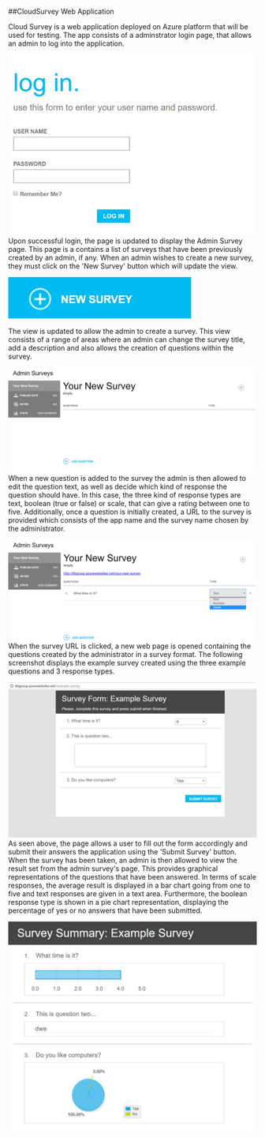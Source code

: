 ##CloudSurvey Web Application

Cloud Survey is a web application deployed on Azure platform that will be used for testing. The app consists of a adminstrator login page, that allows an admin to log into the application.

![Admin Login Page. \label{Admin Login}](04_assets/AdminLogin.jpg)
Upon successful login, the page is updated to display the Admin Survey page. This page is a contains a list of surveys that have been previously created by an admin, if any. When an admin wishes to create a new survey, they must click on the 'New Survey' button which will update the view.

![New Survey Button. \label{New Survey}](04_assets/NewSurvey.jpg)

The view is updated to allow the admin to create a survey. This view consists of a range of areas where an admin can change the survey title, add a description and also allows the creation of questions within the survey. 

![Make a Survey. \label{Make Survey}](04_assets/MakeSurvey.jpg)
When a new question is added to the survey the admin is then allowed to edit the question text, as well as decide which kind of response the question should have. In this case, the three kind of response types are text, boolean (true or false) or scale, that can give a rating between one to five. Additionally, once a question is initially created, a URL to the survey is provided which consists of the app name and the survey name chosen by the administrator.

![Survey with question types and URL. \label{Survey}](04_assets/FullSurvey.png)
When the survey URL is clicked, a new web page is opened containing the questions created by the administrator in a survey format. The following screenshot displays the example survey created using the three example questions and 3 response types.

![Survey Webpage. \label{Survey}](04_assets/surveyPage.jpg)
As seen above, the page allows a user to fill out the form accordingly and submit their answers the application using the 'Submit Survey' button. When the survey has been taken, an admin is then allowed to view the result set from the admin survey's page. This provides graphical representations of the questions that have been answered. In terms of scale responses, the average result is displayed in a bar chart going from one to five and text responses are given in a text area. Furthermore, the boolean response type is shown in a pie chart representation, displaying the percentage of yes or no answers that have been submitted. 

![Statistical Visualisation of Answers. \label{Survey}](04_assets/stats.jpg)
